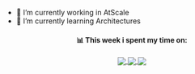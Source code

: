 - 🔭 I’m currently working in AtScale
- 🌱 I’m currently learning Architectures
<!-- - 👯 I’m looking to collaborate on anything
- 💬 Ask me about anything
- 🤔 I’m looking for help with ...
-
- 📫 How to reach me: ...
- 😄 Pronouns: ...
- ⚡ Fun fact: ...

[![willianrod's wakatime stats](https://github-readme-stats.vercel.app/api/wakatime?username=lachezar-dimitrov)](https://github.com/lachezar-dimitrov/github-readme-stats)

[![Top Langs](https://github-readme-stats.vercel.app/api/top-langs/?username=lachezar-dimitrov&layout=compact&theme=dark)](https://github.com/lachezar-dimitrov/github-readme-stats)

![Lucho's GitHub stats](https://github-readme-stats.vercel.app/api?username=lachezar-dimitrov&theme=dark&show_icons=true&count_private=true)
-->


<!--📊💬Waka-Time Section / 🌐WEBSITE: https://github.com/marketplace/actions/waka-readme -->
<div align="center">
<h4 align="center"> 📊 This week i spent my time on: </h4>
<div width="50%">
<!--START_SECTION:waka-->
<!--END_SECTION:waka-->


<a href="https://github.com/anuraghazra/github-readme-stats">
  <img align="center" src="https://github-readme-stats.vercel.app/api/top-langs/?username=lachezar-dimitrov&layout=compact&theme=dark&card_width=445&langs_count=10" />
</a>
<a href="https://github.com/anuraghazra/convoychat">
  <img align="center" src="https://github-readme-stats.vercel.app/api?username=lachezar-dimitrov&theme=dark&show_icons=true&count_private=true&include_all_commits=true" />
</a>
<a href="https://github.com/anuraghazra/github-readme-stats">
   <img align="center" src="https://github-readme-stats.vercel.app/api/wakatime?username=lachezar_dimitrov&theme=dark" />
</a>
